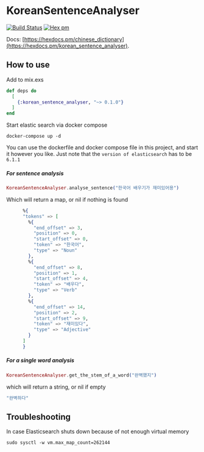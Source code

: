 # KoreanSentenceAnalyser

[![Build Status](https://travis-ci.org/JorisKok/korean_sentence_analyser.svg?branch=master)](https://travis-ci.org/JorisKok/korean_sentence_analyser)
[![Hex pm](http://img.shields.io/hexpm/v/korean_sentence_analyser.svg?style=flat)](https://hex.pm/packages/korean_sentence_analyser)

Docs: [https://hexdocs.pm/chinese_dictionary](https://hexdocs.pm/korean_sentence_analyser).

## How to use

Add to mix.exs

```elixir
def deps do
  [
    {:korean_sentence_analyser, "~> 0.1.0"}
  ]
end
```

Start elastic search via docker compose

```docker-compose up -d```

You can use the dockerfile and docker compose file in this project, and start it however you like.
Just note that the `version of elasticsearch` has to be `6.1.1`


##### For sentence analysis
```elixir
KoreanSentenceAnalyser.analyse_sentence("한국어 배우기가 재미있어용")

```
Which will return a map, or nil if nothing is found
```elixir
      %{
      "tokens" => [
        %{
          "end_offset" => 3,
          "position" => 0,
          "start_offset" => 0,
          "token" => "한국어",
          "type" => "Noun"
        },
        %{
          "end_offset" => 8,
          "position" => 1,
          "start_offset" => 4,
          "token" => "배우다",
          "type" => "Verb"
        },
        %{
          "end_offset" => 14,
          "position" => 2,
          "start_offset" => 9,
          "token" => "재미있다",
          "type" => "Adjective"
        }
      ]
      }
```

##### For a single word analysis
```elixir
KoreanSentenceAnalyser.get_the_stem_of_a_word("완벽했지")
```

which will return a string, or nil if empty
```elixir
"완벽하다"
```

## Troubleshooting

In case Elasticsearch shuts down because of not enough virtual memory

```sudo sysctl -w vm.max_map_count=262144```

